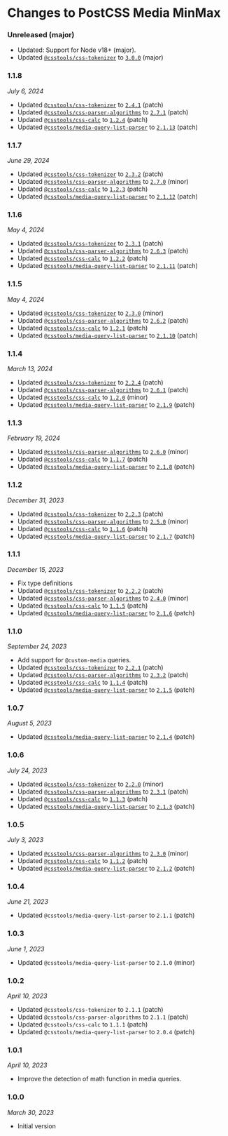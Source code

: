 # Changes to PostCSS Media MinMax

### Unreleased (major)

- Updated: Support for Node v18+ (major).
- Updated [`@csstools/css-tokenizer`](https://github.com/csstools/postcss-plugins/tree/main/packages/css-tokenizer) to [`3.0.0`](https://github.com/csstools/postcss-plugins/tree/main/packages/css-tokenizer/CHANGELOG.md#300) (major)

### 1.1.8

_July 6, 2024_

- Updated [`@csstools/css-tokenizer`](https://github.com/csstools/postcss-plugins/tree/main/packages/css-tokenizer) to [`2.4.1`](https://github.com/csstools/postcss-plugins/tree/main/packages/css-tokenizer/CHANGELOG.md#241) (patch)
- Updated [`@csstools/css-parser-algorithms`](https://github.com/csstools/postcss-plugins/tree/main/packages/css-parser-algorithms) to [`2.7.1`](https://github.com/csstools/postcss-plugins/tree/main/packages/css-parser-algorithms/CHANGELOG.md#271) (patch)
- Updated [`@csstools/css-calc`](https://github.com/csstools/postcss-plugins/tree/main/packages/css-calc) to [`1.2.4`](https://github.com/csstools/postcss-plugins/tree/main/packages/css-calc/CHANGELOG.md#124) (patch)
- Updated [`@csstools/media-query-list-parser`](https://github.com/csstools/postcss-plugins/tree/main/packages/media-query-list-parser) to [`2.1.13`](https://github.com/csstools/postcss-plugins/tree/main/packages/media-query-list-parser/CHANGELOG.md#2113) (patch)

### 1.1.7

_June 29, 2024_

- Updated [`@csstools/css-tokenizer`](https://github.com/csstools/postcss-plugins/tree/main/packages/css-tokenizer) to [`2.3.2`](https://github.com/csstools/postcss-plugins/tree/main/packages/css-tokenizer/CHANGELOG.md#232) (patch)
- Updated [`@csstools/css-parser-algorithms`](https://github.com/csstools/postcss-plugins/tree/main/packages/css-parser-algorithms) to [`2.7.0`](https://github.com/csstools/postcss-plugins/tree/main/packages/css-parser-algorithms/CHANGELOG.md#270) (minor)
- Updated [`@csstools/css-calc`](https://github.com/csstools/postcss-plugins/tree/main/packages/css-calc) to [`1.2.3`](https://github.com/csstools/postcss-plugins/tree/main/packages/css-calc/CHANGELOG.md#123) (patch)
- Updated [`@csstools/media-query-list-parser`](https://github.com/csstools/postcss-plugins/tree/main/packages/media-query-list-parser) to [`2.1.12`](https://github.com/csstools/postcss-plugins/tree/main/packages/media-query-list-parser/CHANGELOG.md#2112) (patch)

### 1.1.6

_May 4, 2024_

- Updated [`@csstools/css-tokenizer`](https://github.com/csstools/postcss-plugins/tree/main/packages/css-tokenizer) to [`2.3.1`](https://github.com/csstools/postcss-plugins/tree/main/packages/css-tokenizer/CHANGELOG.md#231) (patch)
- Updated [`@csstools/css-parser-algorithms`](https://github.com/csstools/postcss-plugins/tree/main/packages/css-parser-algorithms) to [`2.6.3`](https://github.com/csstools/postcss-plugins/tree/main/packages/css-parser-algorithms/CHANGELOG.md#263) (patch)
- Updated [`@csstools/css-calc`](https://github.com/csstools/postcss-plugins/tree/main/packages/css-calc) to [`1.2.2`](https://github.com/csstools/postcss-plugins/tree/main/packages/css-calc/CHANGELOG.md#122) (patch)
- Updated [`@csstools/media-query-list-parser`](https://github.com/csstools/postcss-plugins/tree/main/packages/media-query-list-parser) to [`2.1.11`](https://github.com/csstools/postcss-plugins/tree/main/packages/media-query-list-parser/CHANGELOG.md#2111) (patch)

### 1.1.5

_May 4, 2024_

- Updated [`@csstools/css-tokenizer`](https://github.com/csstools/postcss-plugins/tree/main/packages/css-tokenizer) to [`2.3.0`](https://github.com/csstools/postcss-plugins/tree/main/packages/css-tokenizer/CHANGELOG.md#230) (minor)
- Updated [`@csstools/css-parser-algorithms`](https://github.com/csstools/postcss-plugins/tree/main/packages/css-parser-algorithms) to [`2.6.2`](https://github.com/csstools/postcss-plugins/tree/main/packages/css-parser-algorithms/CHANGELOG.md#262) (patch)
- Updated [`@csstools/css-calc`](https://github.com/csstools/postcss-plugins/tree/main/packages/css-calc) to [`1.2.1`](https://github.com/csstools/postcss-plugins/tree/main/packages/css-calc/CHANGELOG.md#121) (patch)
- Updated [`@csstools/media-query-list-parser`](https://github.com/csstools/postcss-plugins/tree/main/packages/media-query-list-parser) to [`2.1.10`](https://github.com/csstools/postcss-plugins/tree/main/packages/media-query-list-parser/CHANGELOG.md#2110) (patch)

### 1.1.4

_March 13, 2024_

- Updated [`@csstools/css-tokenizer`](https://github.com/csstools/postcss-plugins/tree/main/packages/css-tokenizer) to [`2.2.4`](https://github.com/csstools/postcss-plugins/tree/main/packages/css-tokenizer/CHANGELOG.md#224) (patch)
- Updated [`@csstools/css-parser-algorithms`](https://github.com/csstools/postcss-plugins/tree/main/packages/css-parser-algorithms) to [`2.6.1`](https://github.com/csstools/postcss-plugins/tree/main/packages/css-parser-algorithms/CHANGELOG.md#261) (patch)
- Updated [`@csstools/css-calc`](https://github.com/csstools/postcss-plugins/tree/main/packages/css-calc) to [`1.2.0`](https://github.com/csstools/postcss-plugins/tree/main/packages/css-calc/CHANGELOG.md#120) (minor)
- Updated [`@csstools/media-query-list-parser`](https://github.com/csstools/postcss-plugins/tree/main/packages/media-query-list-parser) to [`2.1.9`](https://github.com/csstools/postcss-plugins/tree/main/packages/media-query-list-parser/CHANGELOG.md#219) (patch)

### 1.1.3

_February 19, 2024_

- Updated [`@csstools/css-parser-algorithms`](https://github.com/csstools/postcss-plugins/tree/main/packages/css-parser-algorithms) to [`2.6.0`](https://github.com/csstools/postcss-plugins/tree/main/packages/css-parser-algorithms/CHANGELOG.md#260) (minor)
- Updated [`@csstools/css-calc`](https://github.com/csstools/postcss-plugins/tree/main/packages/css-calc) to [`1.1.7`](https://github.com/csstools/postcss-plugins/tree/main/packages/css-calc/CHANGELOG.md#117) (patch)
- Updated [`@csstools/media-query-list-parser`](https://github.com/csstools/postcss-plugins/tree/main/packages/media-query-list-parser) to [`2.1.8`](https://github.com/csstools/postcss-plugins/tree/main/packages/media-query-list-parser/CHANGELOG.md#218) (patch)

### 1.1.2

_December 31, 2023_

- Updated [`@csstools/css-tokenizer`](https://github.com/csstools/postcss-plugins/tree/main/packages/css-tokenizer) to [`2.2.3`](https://github.com/csstools/postcss-plugins/tree/main/packages/css-tokenizer/CHANGELOG.md#223) (patch)
- Updated [`@csstools/css-parser-algorithms`](https://github.com/csstools/postcss-plugins/tree/main/packages/css-parser-algorithms) to [`2.5.0`](https://github.com/csstools/postcss-plugins/tree/main/packages/css-parser-algorithms/CHANGELOG.md#250) (minor)
- Updated [`@csstools/css-calc`](https://github.com/csstools/postcss-plugins/tree/main/packages/css-calc) to [`1.1.6`](https://github.com/csstools/postcss-plugins/tree/main/packages/css-calc/CHANGELOG.md#116) (patch)
- Updated [`@csstools/media-query-list-parser`](https://github.com/csstools/postcss-plugins/tree/main/packages/media-query-list-parser) to [`2.1.7`](https://github.com/csstools/postcss-plugins/tree/main/packages/media-query-list-parser/CHANGELOG.md#217) (patch)

### 1.1.1

_December 15, 2023_

- Fix type definitions
- Updated [`@csstools/css-tokenizer`](https://github.com/csstools/postcss-plugins/tree/main/packages/css-tokenizer) to [`2.2.2`](https://github.com/csstools/postcss-plugins/tree/main/packages/css-tokenizer/CHANGELOG.md#222) (patch)
- Updated [`@csstools/css-parser-algorithms`](https://github.com/csstools/postcss-plugins/tree/main/packages/css-parser-algorithms) to [`2.4.0`](https://github.com/csstools/postcss-plugins/tree/main/packages/css-parser-algorithms/CHANGELOG.md#240) (minor)
- Updated [`@csstools/css-calc`](https://github.com/csstools/postcss-plugins/tree/main/packages/css-calc) to [`1.1.5`](https://github.com/csstools/postcss-plugins/tree/main/packages/css-calc/CHANGELOG.md#115) (patch)
- Updated [`@csstools/media-query-list-parser`](https://github.com/csstools/postcss-plugins/tree/main/packages/media-query-list-parser) to [`2.1.6`](https://github.com/csstools/postcss-plugins/tree/main/packages/media-query-list-parser/CHANGELOG.md#216) (patch)

### 1.1.0

_September 24, 2023_

- Add support for `@custom-media` queries.
- Updated [`@csstools/css-tokenizer`](https://github.com/csstools/postcss-plugins/tree/main/packages/css-tokenizer) to [`2.2.1`](https://github.com/csstools/postcss-plugins/tree/main/packages/css-tokenizer/CHANGELOG.md#221) (patch)
- Updated [`@csstools/css-parser-algorithms`](https://github.com/csstools/postcss-plugins/tree/main/packages/css-parser-algorithms) to [`2.3.2`](https://github.com/csstools/postcss-plugins/tree/main/packages/css-parser-algorithms/CHANGELOG.md#232) (patch)
- Updated [`@csstools/css-calc`](https://github.com/csstools/postcss-plugins/tree/main/packages/css-calc) to [`1.1.4`](https://github.com/csstools/postcss-plugins/tree/main/packages/css-calc/CHANGELOG.md#114) (patch)
- Updated [`@csstools/media-query-list-parser`](https://github.com/csstools/postcss-plugins/tree/main/packages/media-query-list-parser) to [`2.1.5`](https://github.com/csstools/postcss-plugins/tree/main/packages/media-query-list-parser/CHANGELOG.md#215) (patch)

### 1.0.7

_August 5, 2023_

- Updated [`@csstools/media-query-list-parser`](https://github.com/csstools/postcss-plugins/tree/main/packages/media-query-list-parser) to [`2.1.4`](https://github.com/csstools/postcss-plugins/tree/main/packages/media-query-list-parser/CHANGELOG.md#214) (patch)

### 1.0.6

_July 24, 2023_

- Updated [`@csstools/css-tokenizer`](https://github.com/csstools/postcss-plugins/tree/main/packages/css-tokenizer) to [`2.2.0`](https://github.com/csstools/postcss-plugins/tree/main/packages/css-tokenizer/CHANGELOG.md#220) (minor)
- Updated [`@csstools/css-parser-algorithms`](https://github.com/csstools/postcss-plugins/tree/main/packages/css-parser-algorithms) to [`2.3.1`](https://github.com/csstools/postcss-plugins/tree/main/packages/css-parser-algorithms/CHANGELOG.md#231) (patch)
- Updated [`@csstools/css-calc`](https://github.com/csstools/postcss-plugins/tree/main/packages/css-calc) to [`1.1.3`](https://github.com/csstools/postcss-plugins/tree/main/packages/css-calc/CHANGELOG.md#113) (patch)
- Updated [`@csstools/media-query-list-parser`](https://github.com/csstools/postcss-plugins/tree/main/packages/media-query-list-parser) to [`2.1.3`](https://github.com/csstools/postcss-plugins/tree/main/packages/media-query-list-parser/CHANGELOG.md#213) (patch)

### 1.0.5

_July 3, 2023_

- Updated [`@csstools/css-parser-algorithms`](https://github.com/csstools/postcss-plugins/tree/main/packages/css-parser-algorithms) to [`2.3.0`](https://github.com/csstools/postcss-plugins/tree/main/packages/css-parser-algorithms/CHANGELOG.md#230) (minor)
- Updated [`@csstools/css-calc`](https://github.com/csstools/postcss-plugins/tree/main/packages/css-calc) to [`1.1.2`](https://github.com/csstools/postcss-plugins/tree/main/packages/css-calc/CHANGELOG.md#112) (patch)
- Updated [`@csstools/media-query-list-parser`](https://github.com/csstools/postcss-plugins/tree/main/packages/media-query-list-parser) to [`2.1.2`](https://github.com/csstools/postcss-plugins/tree/main/packages/media-query-list-parser/CHANGELOG.md#212) (patch)

### 1.0.4

_June 21, 2023_

- Updated `@csstools/media-query-list-parser` to `2.1.1` (patch)


### 1.0.3

_June 1, 2023_

- Updated `@csstools/media-query-list-parser` to `2.1.0` (minor)


### 1.0.2

_April 10, 2023_

- Updated `@csstools/css-tokenizer` to `2.1.1` (patch)
- Updated `@csstools/css-parser-algorithms` to `2.1.1` (patch)
- Updated `@csstools/css-calc` to `1.1.1` (patch)
- Updated `@csstools/media-query-list-parser` to `2.0.4` (patch)

### 1.0.1

_April 10, 2023_

- Improve the detection of math function in media queries.

### 1.0.0

_March 30, 2023_

- Initial version

